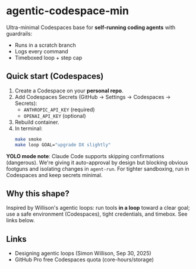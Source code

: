 # agentic-codespace-min

Ultra-minimal Codespaces base for **self-running coding agents** with guardrails:
- Runs in a scratch branch
- Logs every command
- Timeboxed loop + step cap

## Quick start (Codespaces)
1. Create a Codespace on your **personal repo**.
2. Add Codespaces Secrets (GitHub → Settings → Codespaces → Secrets):
   - `ANTHROPIC_API_KEY` (required)
   - `OPENAI_API_KEY` (optional)
3. Rebuild container.
4. In terminal:
   ```bash
   make smoke
   make loop GOAL="upgrade DX slightly"
   ```

**YOLO mode note**: Claude Code supports skipping confirmations (dangerous). We're giving it auto-approval by design but blocking obvious footguns and isolating changes in `agent-run`. For tighter sandboxing, run in Codespaces and keep secrets minimal.

## Why this shape?

Inspired by Willison's agentic loops: run tools **in a loop** toward a clear goal; use a safe environment (Codespaces), tight credentials, and timebox. See links below.

## Links

* Designing agentic loops (Simon Willison, Sep 30, 2025)
* GitHub Pro free Codespaces quota (core-hours/storage)